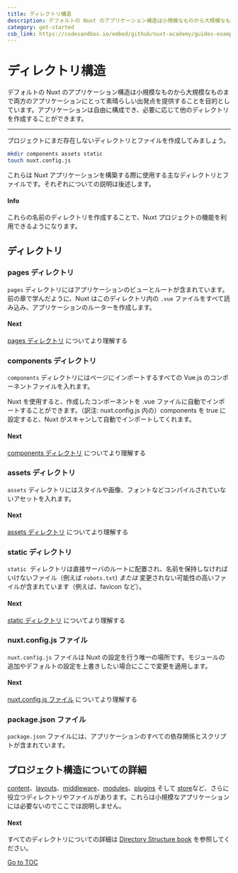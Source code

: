 ```yaml
---
title: ディレクトリ構造
description: デフォルトの Nuxt のアプリケーション構造は小規模なものから大規模なものまで両方のアプリケーションにとって素晴らしい出発点を提供することを目的としています。アプリケーションは自由に構成でき、必要に応じて他のディレクトリを作成することができます。
category: get-started
csb_link: https://codesandbox.io/embed/github/nuxt-academy/guides-examples/tree/master/01_get_started/03_directory_structure?fontsize=14&hidenavigation=1&theme=dark
---
```

# ディレクトリ構造

デフォルトの Nuxt のアプリケーション構造は小規模なものから大規模なものまで両方のアプリケーションにとって素晴らしい出発点を提供することを目的としています。アプリケーションは自由に構成でき、必要に応じて他のディレクトリを作成することができます。

---

プロジェクトにまだ存在しないディレクトリとファイルを作成してみましょう。


```bash
mkdir components assets static
touch nuxt.config.js
```

これらは Nuxt アプリケーションを構築する際に使用する主なディレクトリとファイルです。それぞれについての説明は後述します。

#### Info
これらの名前のディレクトリを作成することで、Nuxt プロジェクトの機能を利用できるようになります。


## ディレクトリ

### pages ディレクトリ

`pages` ディレクトリにはアプリケーションのビューとルートが含まれています。前の章で学んだように、Nuxt はこのディレクトリ内の `.vue` ファイルをすべて読み込み、アプリケーションのルーターを作成します。

#### Next
[pages ディレクトリ](./directory-structure/pages) についてより理解する


### components ディレクトリ

`components` ディレクトリにはページにインポートするすべての Vue.js のコンポーネントファイルを入れます。

Nuxt を使用すると、作成したコンポーネントを .vue ファイルに自動でインポートすることができます。（訳注: nuxt.config.js 内の）components を true に設定すると、Nuxt がスキャンして自動でインポートしてくれます。

#### Next
[components ディレクトリ](./directory-structure/components) についてより理解する


### assets ディレクトリ

`assets` ディレクトリにはスタイルや画像、フォントなどコンパイルされていないアセットを入れます。

#### Next
[assets ディレクトリ](./directory-structure/assets) についてより理解する


### static ディレクトリ

`static` 
ディレクトリは直接サーバのルートに配置され、名前を保持しなければいけないファイル（例えば `robots.txt`) _または_ 変更されない可能性の高いファイルが含まれています（例えば、favicon など）。

#### Next
[static ディレクトリ](./directory-structure/static) についてより理解する


### nuxt.config.js ファイル

`nuxt.config.js` ファイルは Nuxt の設定を行う唯一の場所です。モジュールの追加やデフォルトの設定を上書きしたい場合にここで変更を適用します。

#### Next
[nuxt.config.js ファイル](./directory-structure/nuxt-config) についてより理解する


### package.json ファイル

`package.json` ファイルには、アプリケーションのすべての依存関係とスクリプトが含まれています。

## プロジェクト構造についての詳細

[content](./directory-structure/content)、[layouts](./directory-structure/layouts)、[middleware](./directory-structure/middleware)、[modules](./directory-structure/modules)、[plugins](./directory-structure/plugins) そして [store](./directory-structure/store)など、さらに役立つディレクトリやファイルがあります。これらは小規模なアプリケーションには必要ないのでここでは説明しません。

#### Next
すべてのディレクトリについての詳細は [Directory Structure book](./directory-structure/nuxt) を参照してください。

<span style='float: footnote;'><a href="../index.html#toc">Go to TOC</a></span>
